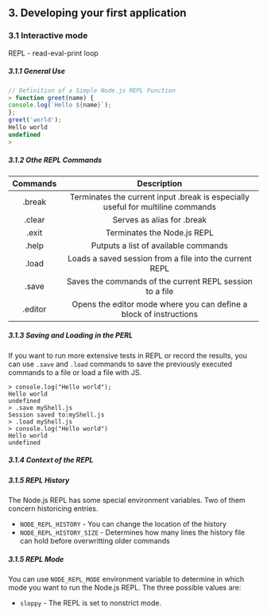 <h2>3. Developing your first application</h2>

<h3>3.1 Interactive mode</h3>

REPL - read-eval-print loop

<h5>3.1.1 General Use</h5>

```js
// Definition of a Simple Node.js REPL Function
> function greet(name) {
console.log(`Hello ${name}`);
};
greet('world');
Hello world
undefined
> 
```

<h5>3.1.2 Othe REPL Commands</h5>

| Commands   |      Description      | 
|:----------:|:-------------:|
| .break |  Terminates the current input .break is especially useful for multiline commands |
|.clear|Serves as alias for .break|
|.exit|Terminates the Node.js REPL|
|.help|Putputs a list of available commands|
|.load <file>|Loads a saved session from a file into the current REPL|
|.save|Saves the commands of the current REPL session to a file|
|.editor|Opens the editor mode where you can define a block of instructions|

<h5>3.1.3 Saving and Loading in the PERL</h5>

If you want to run more extensive tests in REPL or record the results, you can use `.save` and `.load` commands to save the previously executed commands to a file or load a file with JS.

```repl
> console.log("Hello world");
Hello world
undefined
> .save myShell.js
Session saved to:myShell.js
> .load myShell.js
> console.log("Hello world")
Hello world
undefined
```

<h5>3.1.4 Context of the REPL</h5>

<h5>3.1.5 REPL History</h5>

The Node.js REPL has some special environment variables. Two of them concern historicing entries.
- `NODE_REPL_HISTORY` - You can change the location of the history
- `NODE_REPL_HISTORY_SIZE` - Determines how many lines the history file can hold before overwritting older commands

<h5>3.1.5 REPL Mode</h5>

You can use `NODE_REPL_MODE` environment variable to determine in which mode you want to run the Node.js REPL. 
The three possible values are:
- `sloppy` - The REPL is set to nonstrict mode.



